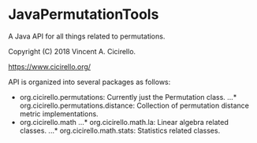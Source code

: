# JavaPermutationTools
A Java API for all things related to permutations.  

Copyright (C) 2018 Vincent A. Cicirello.

https://www.cicirello.org/

API is organized into several packages as follows:
* org.cicirello.permutations: Currently just the Permutation class.
...* org.cicirello.permutations.distance: Collection of permutation distance metric implementations.
* org.cicirello.math
...* org.cicirello.math.la: Linear algebra related classes.
...* org.cicirello.math.stats: Statistics related classes.
